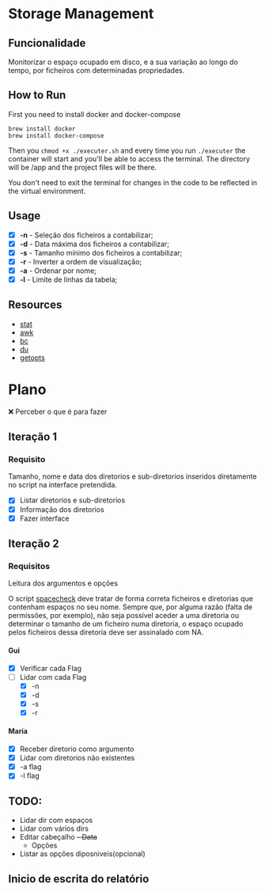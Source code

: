 # Storage Management

## Funcionalidade

Monitorizar o espaço ocupado em disco, e a sua variação ao longo do tempo,
por ficheiros com determinadas propriedades.

## How to Run

First you need to install docker and docker-compose

```
brew install docker
brew install docker-compose
```

Then you `chmod +x ./executer.sh` and every time you run `./executer` the container will start and you'll be able to access the terminal. The directory will be
/app and the project files will be there.

You don't need to exit the terminal for changes in the code to be reflected in the virtual environment.

## Usage

- [x] **-n** - Seleção dos ficheiros a contabilizar;
- [x] **-d** - Data máxima dos ficheiros a contabilizar;
- [x] **-s** - Tamanho mínimo dos ficheiros a contabilizar;
- [x] **-r** - Inverter a ordem de visualização;
- [X] **-a** - Ordenar por nome;
- [X] **-l** - Limite de linhas da tabela;

## Resources

- [stat](https://www.geeksforgeeks.org/stat-command-in-linux-with-examples/)
- [awk](https://www.cyberciti.biz/faq/bash-scripting-using-awk/)
- [bc](https://www.geeksforgeeks.org/bc-command-linux-examples/)
- [du](https://www.geeksforgeeks.org/du-command-linux-examples/)
- [getopts](https://www.stackchief.com/tutorials/Bash%20Tutorial%3A%20getopts)

# Plano

❌ Perceber o que é para fazer

## Iteração 1

### Requisito

Tamanho, nome e data dos diretorios e sub-diretorios inseridos diretamente no script
na interface pretendida.

- [x] Listar diretorios e sub-diretorios
- [x] Informação dos diretorios
- [x] Fazer interface

## Iteração 2

### Requisitos

Leitura dos argumentos e opções

O script [spacecheck](https://github.com/guilherme096/storage_monitor/blob/main/spacecheck.sh)
deve tratar de forma correta ficheiros e diretorias que contenham
espaços no seu nome. Sempre que, por alguma razão (falta de permissões, por exemplo), não seja
possível aceder a uma diretoria ou determinar o tamanho de um ficheiro numa diretoria, o espaço
ocupado pelos ficheiros dessa diretoria deve ser assinalado com NA.

#### Gui

- [x] Verificar cada Flag
- [ ] Lidar com cada Flag
  - [x] -n
  - [x] -d
  - [x] -s
  - [x] -r

#### Maria

- [x] Receber diretorio como argumento
- [x] Lidar com diretorios não existentes
- [x] -a flag
- [x] -l flag

## TODO:

- Lidar dir com espaços
- Lidar com vários dirs
- Editar cabeçalho
  ~~- Data~~
  - Opções
- Listar as opções diposniveis(opcional)

## Inicio de escrita do relatório
